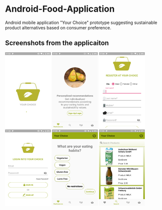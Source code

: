 # Android-Food-Application
Android mobile application "Your Choice"  prototype suggesting sustainable product alternatives based on consumer preference.

## Screenshots from the applicaiton
<img src="ScreenShots/Screenshot_20200713-175334.png" width="150" height="250" >
<img src="ScreenShots/Screenshot_20200713-175346.png" width="150" height="250" >
<img src="ScreenShots/Screenshot_20200713-175421.png" width="150" height="250" >
<img src="ScreenShots/Screenshot_20200713-175432.png" width="150" height="250" >
<img src="ScreenShots/Screenshot_20200713-175537.png" width="150" height="250" >
<img src="ScreenShots/Screenshot_20200713-175544.png" width="150" height="250" >
